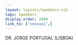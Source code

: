 ```yaml
---
layout: layouts/speakers.njk
tags: speakers
display_order: 2000
link_to: ["sessao1",] 
---
```



DR. JORGE PORTUGAL (LISBOA)
